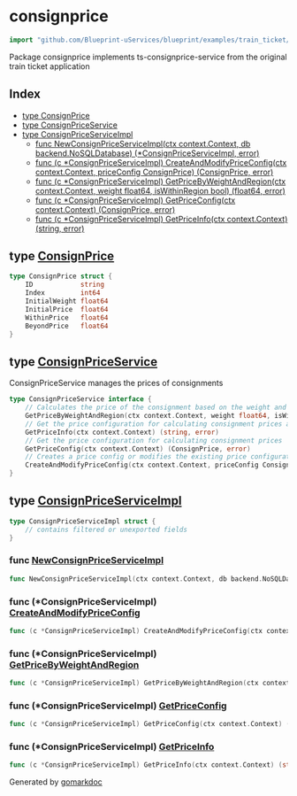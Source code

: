 <!-- Code generated by gomarkdoc. DO NOT EDIT -->

# consignprice

```go
import "github.com/Blueprint-uServices/blueprint/examples/train_ticket/workflow/consignprice"
```

Package consignprice implements ts\-consignprice\-service from the original train ticket application

## Index

- [type ConsignPrice](<#ConsignPrice>)
- [type ConsignPriceService](<#ConsignPriceService>)
- [type ConsignPriceServiceImpl](<#ConsignPriceServiceImpl>)
  - [func NewConsignPriceServiceImpl\(ctx context.Context, db backend.NoSQLDatabase\) \(\*ConsignPriceServiceImpl, error\)](<#NewConsignPriceServiceImpl>)
  - [func \(c \*ConsignPriceServiceImpl\) CreateAndModifyPriceConfig\(ctx context.Context, priceConfig ConsignPrice\) \(ConsignPrice, error\)](<#ConsignPriceServiceImpl.CreateAndModifyPriceConfig>)
  - [func \(c \*ConsignPriceServiceImpl\) GetPriceByWeightAndRegion\(ctx context.Context, weight float64, isWithinRegion bool\) \(float64, error\)](<#ConsignPriceServiceImpl.GetPriceByWeightAndRegion>)
  - [func \(c \*ConsignPriceServiceImpl\) GetPriceConfig\(ctx context.Context\) \(ConsignPrice, error\)](<#ConsignPriceServiceImpl.GetPriceConfig>)
  - [func \(c \*ConsignPriceServiceImpl\) GetPriceInfo\(ctx context.Context\) \(string, error\)](<#ConsignPriceServiceImpl.GetPriceInfo>)


<a name="ConsignPrice"></a>
## type [ConsignPrice](<https://gitlab.mpi-sws.org/cld/blueprint2/blueprint/blob/main/examples/train_ticket/workflow/consignprice/data.go#L3-L10>)



```go
type ConsignPrice struct {
    ID            string
    Index         int64
    InitialWeight float64
    InitialPrice  float64
    WithinPrice   float64
    BeyondPrice   float64
}
```

<a name="ConsignPriceService"></a>
## type [ConsignPriceService](<https://gitlab.mpi-sws.org/cld/blueprint2/blueprint/blob/main/examples/train_ticket/workflow/consignprice/consignPriceService.go#L14-L23>)

ConsignPriceService manages the prices of consignments

```go
type ConsignPriceService interface {
    // Calculates the price of the consignment based on the weight and the region
    GetPriceByWeightAndRegion(ctx context.Context, weight float64, isWithinRegion bool) (float64, error)
    // Get the price configuration for calculating consignment prices as a string
    GetPriceInfo(ctx context.Context) (string, error)
    // Get the price configuration for calculating consignment prices
    GetPriceConfig(ctx context.Context) (ConsignPrice, error)
    // Creates a price config or modifies the existing price configuration
    CreateAndModifyPriceConfig(ctx context.Context, priceConfig ConsignPrice) (ConsignPrice, error)
}
```

<a name="ConsignPriceServiceImpl"></a>
## type [ConsignPriceServiceImpl](<https://gitlab.mpi-sws.org/cld/blueprint2/blueprint/blob/main/examples/train_ticket/workflow/consignprice/consignPriceService.go#L25-L27>)



```go
type ConsignPriceServiceImpl struct {
    // contains filtered or unexported fields
}
```

<a name="NewConsignPriceServiceImpl"></a>
### func [NewConsignPriceServiceImpl](<https://gitlab.mpi-sws.org/cld/blueprint2/blueprint/blob/main/examples/train_ticket/workflow/consignprice/consignPriceService.go#L29>)

```go
func NewConsignPriceServiceImpl(ctx context.Context, db backend.NoSQLDatabase) (*ConsignPriceServiceImpl, error)
```



<a name="ConsignPriceServiceImpl.CreateAndModifyPriceConfig"></a>
### func \(\*ConsignPriceServiceImpl\) [CreateAndModifyPriceConfig](<https://gitlab.mpi-sws.org/cld/blueprint2/blueprint/blob/main/examples/train_ticket/workflow/consignprice/consignPriceService.go#L93>)

```go
func (c *ConsignPriceServiceImpl) CreateAndModifyPriceConfig(ctx context.Context, priceConfig ConsignPrice) (ConsignPrice, error)
```



<a name="ConsignPriceServiceImpl.GetPriceByWeightAndRegion"></a>
### func \(\*ConsignPriceServiceImpl\) [GetPriceByWeightAndRegion](<https://gitlab.mpi-sws.org/cld/blueprint2/blueprint/blob/main/examples/train_ticket/workflow/consignprice/consignPriceService.go#L33>)

```go
func (c *ConsignPriceServiceImpl) GetPriceByWeightAndRegion(ctx context.Context, weight float64, isWithinRegion bool) (float64, error)
```



<a name="ConsignPriceServiceImpl.GetPriceConfig"></a>
### func \(\*ConsignPriceServiceImpl\) [GetPriceConfig](<https://gitlab.mpi-sws.org/cld/blueprint2/blueprint/blob/main/examples/train_ticket/workflow/consignprice/consignPriceService.go#L72>)

```go
func (c *ConsignPriceServiceImpl) GetPriceConfig(ctx context.Context) (ConsignPrice, error)
```



<a name="ConsignPriceServiceImpl.GetPriceInfo"></a>
### func \(\*ConsignPriceServiceImpl\) [GetPriceInfo](<https://gitlab.mpi-sws.org/cld/blueprint2/blueprint/blob/main/examples/train_ticket/workflow/consignprice/consignPriceService.go#L50>)

```go
func (c *ConsignPriceServiceImpl) GetPriceInfo(ctx context.Context) (string, error)
```



Generated by [gomarkdoc](<https://github.com/princjef/gomarkdoc>)
